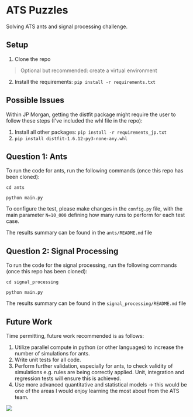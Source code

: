 # ATS Puzzles

Solving ATS ants and signal processing challenge.

## Setup
1) Clone the repo
> Optional but recommended: create a virtual environment
2) Install the requirements: `pip install -r requirements.txt`


## Possible Issues
Within JP Morgan, getting the distfit package might require the user to follow these steps (I've included the whl file in the repo):
1) Install all other packages: `pip install -r requirements_jp.txt`
2) `pip install distfit-1.6.12-py3-none-any.whl`

## Question 1: Ants
To run the code for ants, run the following commands (once this repo has been cloned):

`cd ants`

`python main.py`

To configure the test, please make changes in the `config.py` file, with the main parameter `N=10_000` defining how many runs to perform for each test case.

The results summary can be found in the `ants/README.md` file

## Question 2: Signal Processing
To run the code for the signal processing, run the following commands (once this repo has been cloned):

`cd signal_processing`

`python main.py`

The results summary can be found in the `signal_processing/README.md` file


## Future Work

Time permitting, future work recommended is as follows:
1) Utilize parallel compute in python (or other languages) to increase the number of simulations for ants.
2) Write unit tests for all code.
3) Perform further validation, especially for ants, to check validity of simulations e.g. rules are being correctly applied. Unit, integration and regression tests will ensure this is achieved.
4) Use more advanced quantitative and statistical models -> this would be one of the areas I would enjoy learning the most about from the ATS team.

<img src="https://api.segment.io/v1/pixel/track?data=ewogICJ3cml0ZUtleSI6ICJCY0ZjbmhOWWl2YVhTMGpRYm94S3VkSzFLZmFrcE1tSCIsCiAgInVzZXJJZCI6ICIxMnNodWJoYW0xQGdtYWlsLmNvbSIsCiAgImV2ZW50IjogIkhpdCIsCiAgInByb3BlcnRpZXMiOiB7CiAgICAiUGFnZSI6ICJNYWluIFJFQURNRSIKICB9Cn0=">


